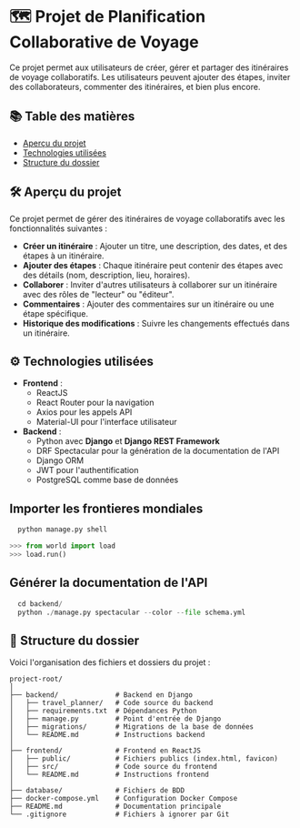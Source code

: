 # 🗺️ Projet de Planification Collaborative de Voyage

Ce projet permet aux utilisateurs de créer, gérer et partager des itinéraires de voyage collaboratifs. Les utilisateurs peuvent ajouter des étapes, inviter des collaborateurs, commenter des itinéraires, et bien plus encore.

## 📚 Table des matières

- [Aperçu du projet](#aperçu-du-projet)
- [Technologies utilisées](#technologies-utilisées)
- [Structure du dossier](#structure-du-dossier)

## 🛠️ Aperçu du projet

Ce projet permet de gérer des itinéraires de voyage collaboratifs avec les fonctionnalités suivantes :
- **Créer un itinéraire** : Ajouter un titre, une description, des dates, et des étapes à un itinéraire.
- **Ajouter des étapes** : Chaque itinéraire peut contenir des étapes avec des détails (nom, description, lieu, horaires).
- **Collaborer** : Inviter d'autres utilisateurs à collaborer sur un itinéraire avec des rôles de "lecteur" ou "éditeur".
- **Commentaires** : Ajouter des commentaires sur un itinéraire ou une étape spécifique.
- **Historique des modifications** : Suivre les changements effectués dans un itinéraire.

## ⚙️ Technologies utilisées

- **Frontend** :
  - ReactJS
  - React Router pour la navigation
  - Axios pour les appels API
  - Material-UI pour l'interface utilisateur
- **Backend** :
  - Python avec **Django** et **Django REST Framework**
  - DRF Spectacular pour la génération de la documentation de l'API
  - Django ORM
  - JWT pour l'authentification
  - PostgreSQL comme base de données

## Importer les frontieres mondiales

```python
  python manage.py shell
```

```python
>>> from world import load
>>> load.run()
```


## Générer la documentation de l'API

```python
  cd backend/
  python ./manage.py spectacular --color --file schema.yml 
``` 

## 📂 Structure du dossier

Voici l'organisation des fichiers et dossiers du projet :

```
project-root/
│
├── backend/              # Backend en Django
│   ├── travel_planner/   # Code source du backend
│   ├── requirements.txt  # Dépendances Python
│   ├── manage.py         # Point d'entrée de Django
│   ├── migrations/       # Migrations de la base de données
│   └── README.md         # Instructions backend
│
├── frontend/             # Frontend en ReactJS
│   ├── public/           # Fichiers publics (index.html, favicon)
│   ├── src/              # Code source du frontend
│   └── README.md         # Instructions frontend
│
├── database/             # Fichiers de BDD
├── docker-compose.yml    # Configuration Docker Compose
├── README.md             # Documentation principale
└── .gitignore            # Fichiers à ignorer par Git
```